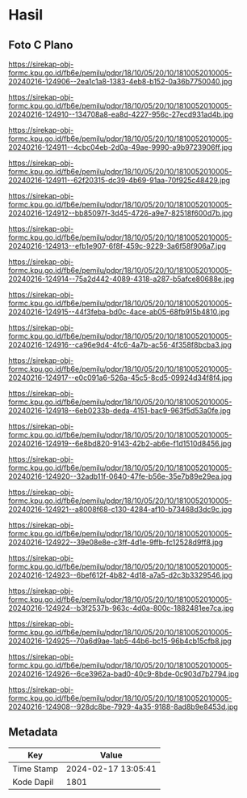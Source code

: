 # Hasil

## Foto C Plano

https://sirekap-obj-formc.kpu.go.id/fb6e/pemilu/pdpr/18/10/05/20/10/1810052010005-20240216-124906--2ea1c1a8-1383-4eb8-b152-0a36b7750040.jpg

https://sirekap-obj-formc.kpu.go.id/fb6e/pemilu/pdpr/18/10/05/20/10/1810052010005-20240216-124910--134708a8-ea8d-4227-956c-27ecd931ad4b.jpg

https://sirekap-obj-formc.kpu.go.id/fb6e/pemilu/pdpr/18/10/05/20/10/1810052010005-20240216-124911--4cbc04eb-2d0a-49ae-9990-a9b9723906ff.jpg

https://sirekap-obj-formc.kpu.go.id/fb6e/pemilu/pdpr/18/10/05/20/10/1810052010005-20240216-124911--62f20315-dc39-4b69-91aa-70f925c48429.jpg

https://sirekap-obj-formc.kpu.go.id/fb6e/pemilu/pdpr/18/10/05/20/10/1810052010005-20240216-124912--bb85097f-3d45-4726-a9e7-82518f600d7b.jpg

https://sirekap-obj-formc.kpu.go.id/fb6e/pemilu/pdpr/18/10/05/20/10/1810052010005-20240216-124913--efb1e907-6f8f-459c-9229-3a6f58f906a7.jpg

https://sirekap-obj-formc.kpu.go.id/fb6e/pemilu/pdpr/18/10/05/20/10/1810052010005-20240216-124914--75a2d442-4089-4318-a287-b5afce80688e.jpg

https://sirekap-obj-formc.kpu.go.id/fb6e/pemilu/pdpr/18/10/05/20/10/1810052010005-20240216-124915--44f3feba-bd0c-4ace-ab05-68fb915b4810.jpg

https://sirekap-obj-formc.kpu.go.id/fb6e/pemilu/pdpr/18/10/05/20/10/1810052010005-20240216-124916--ca96e9d4-4fc6-4a7b-ac56-4f358f8bcba3.jpg

https://sirekap-obj-formc.kpu.go.id/fb6e/pemilu/pdpr/18/10/05/20/10/1810052010005-20240216-124917--e0c091a6-526a-45c5-8cd5-09924d34f8f4.jpg

https://sirekap-obj-formc.kpu.go.id/fb6e/pemilu/pdpr/18/10/05/20/10/1810052010005-20240216-124918--6eb0233b-deda-4151-bac9-963f5d53a0fe.jpg

https://sirekap-obj-formc.kpu.go.id/fb6e/pemilu/pdpr/18/10/05/20/10/1810052010005-20240216-124919--6e8bd820-9143-42b2-ab6e-f1d1510d8456.jpg

https://sirekap-obj-formc.kpu.go.id/fb6e/pemilu/pdpr/18/10/05/20/10/1810052010005-20240216-124920--32adb11f-0640-47fe-b56e-35e7b89e29ea.jpg

https://sirekap-obj-formc.kpu.go.id/fb6e/pemilu/pdpr/18/10/05/20/10/1810052010005-20240216-124921--a8008f68-c130-4284-af10-b73468d3dc9c.jpg

https://sirekap-obj-formc.kpu.go.id/fb6e/pemilu/pdpr/18/10/05/20/10/1810052010005-20240216-124922--39e08e8e-c3ff-4d1e-9ffb-fc12528d9ff8.jpg

https://sirekap-obj-formc.kpu.go.id/fb6e/pemilu/pdpr/18/10/05/20/10/1810052010005-20240216-124923--6bef612f-4b82-4d18-a7a5-d2c3b3329546.jpg

https://sirekap-obj-formc.kpu.go.id/fb6e/pemilu/pdpr/18/10/05/20/10/1810052010005-20240216-124924--b3f2537b-963c-4d0a-800c-1882481ee7ca.jpg

https://sirekap-obj-formc.kpu.go.id/fb6e/pemilu/pdpr/18/10/05/20/10/1810052010005-20240216-124925--70a6d9ae-1ab5-44b6-bc15-96b4cb15cfb8.jpg

https://sirekap-obj-formc.kpu.go.id/fb6e/pemilu/pdpr/18/10/05/20/10/1810052010005-20240216-124926--6ce3962a-bad0-40c9-8bde-0c903d7b2794.jpg

https://sirekap-obj-formc.kpu.go.id/fb6e/pemilu/pdpr/18/10/05/20/10/1810052010005-20240216-124908--928dc8be-7929-4a35-9188-8ad8b9e8453d.jpg


## Metadata

| Key        | Value               |
| ---------- | ------------------- |
| Time Stamp | 2024-02-17 13:05:41 |
| Kode Dapil | 1801                |



